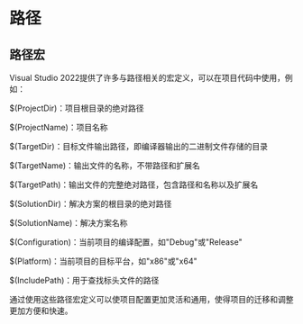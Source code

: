 # 路径

## 路径宏

Visual Studio 2022提供了许多与路径相关的宏定义，可以在项目代码中使用，例如：

$(ProjectDir)：项目根目录的绝对路径

$(ProjectName)：项目名称

$(TargetDir)：目标文件输出路径，即编译器输出的二进制文件存储的目录

$(TargetName)：输出文件的名称，不带路径和扩展名

$(TargetPath)：输出文件的完整绝对路径，包含路径和名称以及扩展名

$(SolutionDir)：解决方案的根目录的绝对路径

$(SolutionName)：解决方案名称

$(Configuration)：当前项目的编译配置，如"Debug"或"Release"

$(Platform)：当前项目的目标平台，如"x86"或"x64"

$(IncludePath)：用于查找标头文件的路径

通过使用这些路径宏定义可以使项目配置更加灵活和通用，使得项目的迁移和调整更加方便和快速。
